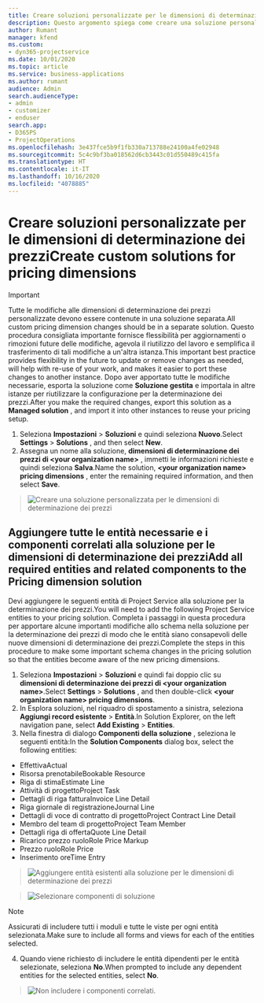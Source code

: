 ```yaml
---
title: Creare soluzioni personalizzate per le dimensioni di determinazione dei prezzi
description: Questo argomento spiega come creare una soluzione personalizzata quando si creano dimensioni di determinazione dei prezzi personalizzate.
author: Rumant
manager: kfend
ms.custom:
- dyn365-projectservice
ms.date: 10/01/2020
ms.topic: article
ms.service: business-applications
ms.author: rumant
audience: Admin
search.audienceType:
- admin
- customizer
- enduser
search.app:
- D365PS
- ProjectOperations
ms.openlocfilehash: 3e437fce5b9f1fb330a713788e24100a4fe02948
ms.sourcegitcommit: 5c4c9bf3ba018562d6cb3443c01d550489c415fa
ms.translationtype: HT
ms.contentlocale: it-IT
ms.lasthandoff: 10/16/2020
ms.locfileid: "4078885"
---
```

# <a name="create-custom-solutions-for-pricing-dimensions"></a><span data-ttu-id="a68b5-103">Creare soluzioni personalizzate per le dimensioni di determinazione dei prezzi</span><span class="sxs-lookup"><span data-stu-id="a68b5-103">Create custom solutions for pricing dimensions</span></span>

> [!IMPORTANT]
> <span data-ttu-id="a68b5-104">Tutte le modifiche alle dimensioni di determinazione dei prezzi personalizzate devono essere contenute in una soluzione separata.</span><span class="sxs-lookup"><span data-stu-id="a68b5-104">All custom pricing dimension changes should be in a separate solution.</span></span> <span data-ttu-id="a68b5-105">Questo procedura consigliata importante fornisce flessibilità per aggiornamenti o rimozioni future delle modifiche, agevola il riutilizzo del lavoro e semplifica il trasferimento di tali modifiche a un'altra istanza.</span><span class="sxs-lookup"><span data-stu-id="a68b5-105">This important best practice provides flexibility in the future to update or remove changes as needed, will help with re-use of your work, and makes it easier to port these changes to another instance.</span></span> <span data-ttu-id="a68b5-106">Dopo aver apportato tutte le modifiche necessarie, esporta la soluzione come **Soluzione gestita** e importala in altre istanze per riutilizzare la configurazione per la determinazione dei prezzi.</span><span class="sxs-lookup"><span data-stu-id="a68b5-106">After you make the required changes, export this solution as a **Managed solution** , and import it into other instances to reuse your pricing setup.</span></span>

1. <span data-ttu-id="a68b5-107">Seleziona **Impostazioni** > **Soluzioni** e quindi seleziona **Nuovo**.</span><span class="sxs-lookup"><span data-stu-id="a68b5-107">Select **Settings** > **Solutions** , and then select **New**.</span></span> 
2. <span data-ttu-id="a68b5-108">Assegna un nome alla soluzione, **dimensioni di determinazione dei prezzi di \<your organization name>** , immetti le informazioni richieste e quindi seleziona **Salva**.</span><span class="sxs-lookup"><span data-stu-id="a68b5-108">Name the solution, **\<your organization name> pricing dimensions** , enter the remaining required information, and then select **Save**.</span></span>

> ![Creare una soluzione personalizzata per le dimensioni di determinazione dei prezzi](media/Creation-of-custom-pricing-dimension-solution.PNG)
  
## <a name="add-all-required-entities-and-related-components-to-the-pricing-dimension-solution"></a><span data-ttu-id="a68b5-110">Aggiungere tutte le entità necessarie e i componenti correlati alla soluzione per le dimensioni di determinazione dei prezzi</span><span class="sxs-lookup"><span data-stu-id="a68b5-110">Add all required entities and related components to the Pricing dimension solution</span></span>
<span data-ttu-id="a68b5-111">Devi aggiungere le seguenti entità di Project Service alla soluzione per la determinazione dei prezzi.</span><span class="sxs-lookup"><span data-stu-id="a68b5-111">You will need to add the following Project Service entities to your pricing solution.</span></span> <span data-ttu-id="a68b5-112">Completa i passaggi in questa procedura per apportare alcune importanti modifiche allo schema nella soluzione per la determinazione dei prezzi di modo che le entità siano consapevoli delle nuove dimensioni di determinazione dei prezzi.</span><span class="sxs-lookup"><span data-stu-id="a68b5-112">Complete the steps in this procedure to make some important schema changes in the pricing solution so that the entities become aware of the new pricing dimensions.</span></span>

1. <span data-ttu-id="a68b5-113">Seleziona **Impostazioni** > **Soluzioni** e quindi fai doppio clic su **dimensioni di determinazione dei prezzi di \<your organization name>**.</span><span class="sxs-lookup"><span data-stu-id="a68b5-113">Select **Settings** > **Solutions** , and then double-click **\<your organization name> pricing dimensions**.</span></span> 
2. <span data-ttu-id="a68b5-114">In Esplora soluzioni, nel riquadro di spostamento a sinistra, seleziona **Aggiungi record esistente** > **Entità**.</span><span class="sxs-lookup"><span data-stu-id="a68b5-114">In Solution Explorer, on the left navigation pane, select **Add Existing** > **Entities**.</span></span>
3. <span data-ttu-id="a68b5-115">Nella finestra di dialogo **Componenti della soluzione** , seleziona le seguenti entità:</span><span class="sxs-lookup"><span data-stu-id="a68b5-115">In the **Solution Components** dialog box, select the following entities:</span></span>

- <span data-ttu-id="a68b5-116">Effettiva</span><span class="sxs-lookup"><span data-stu-id="a68b5-116">Actual</span></span>
- <span data-ttu-id="a68b5-117">Risorsa prenotabile</span><span class="sxs-lookup"><span data-stu-id="a68b5-117">Bookable Resource</span></span>
- <span data-ttu-id="a68b5-118">Riga di stima</span><span class="sxs-lookup"><span data-stu-id="a68b5-118">Estimate Line</span></span>
- <span data-ttu-id="a68b5-119">Attività di progetto</span><span class="sxs-lookup"><span data-stu-id="a68b5-119">Project Task</span></span>
- <span data-ttu-id="a68b5-120">Dettagli di riga fattura</span><span class="sxs-lookup"><span data-stu-id="a68b5-120">Invoice Line Detail</span></span>
- <span data-ttu-id="a68b5-121">Riga giornale di registrazione</span><span class="sxs-lookup"><span data-stu-id="a68b5-121">Journal Line</span></span>
- <span data-ttu-id="a68b5-122">Dettagli di voce di contratto di progetto</span><span class="sxs-lookup"><span data-stu-id="a68b5-122">Project Contract Line Detail</span></span>
- <span data-ttu-id="a68b5-123">Membro del team di progetto</span><span class="sxs-lookup"><span data-stu-id="a68b5-123">Project Team Member</span></span>
- <span data-ttu-id="a68b5-124">Dettagli riga di offerta</span><span class="sxs-lookup"><span data-stu-id="a68b5-124">Quote Line Detail</span></span>
- <span data-ttu-id="a68b5-125">Ricarico prezzo ruolo</span><span class="sxs-lookup"><span data-stu-id="a68b5-125">Role Price Markup</span></span>
- <span data-ttu-id="a68b5-126">Prezzo ruolo</span><span class="sxs-lookup"><span data-stu-id="a68b5-126">Role Price</span></span> 
- <span data-ttu-id="a68b5-127">Inserimento ore</span><span class="sxs-lookup"><span data-stu-id="a68b5-127">Time Entry</span></span> 

> ![Aggiungere entità esistenti alla soluzione per le dimensioni di determinazione dei prezzi](media/Existing-entities-to-PD-solution.png)

> ![Selezionare componenti di soluzione](media/Dimension-Components.png)

> [!NOTE]
> <span data-ttu-id="a68b5-130">Assicurati di includere tutti i moduli e tutte le viste per ogni entità selezionata.</span><span class="sxs-lookup"><span data-stu-id="a68b5-130">Make sure to include all forms and views for each of the entities selected.</span></span>

4. <span data-ttu-id="a68b5-131">Quando viene richiesto di includere le entità dipendenti per le entità selezionate, seleziona **No**.</span><span class="sxs-lookup"><span data-stu-id="a68b5-131">When prompted to include any dependent entities for the selected entities, select **No**.</span></span>

> ![Non includere i componenti correlati.](media/Do-not-include-required.png)


